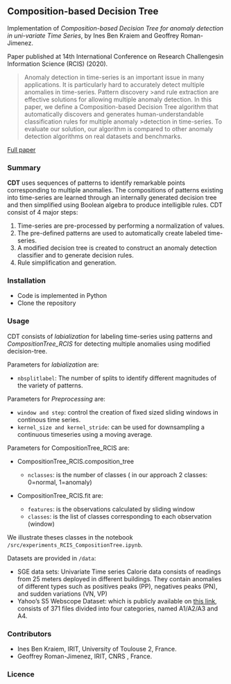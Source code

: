 ## Composition-based Decision Tree
Implementation of *Composition-based Decision Tree for anomaly detection in uni-variate Time Series*, by Ines Ben Kraiem and Geoffrey Roman-Jimenez. 

Paper published at 14th International Conference on Research Challengesin Information Science (RCIS) (2020).

>Anomaly detection in time-series is an important issue in many applications. It is particularly hard to accurately detect multiple anomalies in time-series. Pattern discovery >and rule extraction are effective solutions for allowing multiple anomaly detection. 
>In this paper, we define a Composition-based Decision Tree algorithm that automatically discovers and generates human-understandable classification rules for multiple anomaly >detection in time-series. To evaluate our solution, our algorithm is compared to other anomaly detection algorithms on real datasets and benchmarks.

[Full paper](https://link.springer.com/chapter/10.1007/978-3-030-50316-1_19)

### Summary
**CDT** uses sequences of patterns to identify remarkable points corresponding to multiple anomalies. The compositions of patterns existing into time-series are learned through an internally generated decision tree and then simplified using Boolean algebra to produce intelligible rules.
CDT consist of 4 major steps:
1. Time-series are pre-processed by performing a normalization of values.
2. The pre-defined patterns are used to automatically create labeled time-series.
3. A modified decision tree is created to construct an anomaly detection classifier and to generate decision rules.
4. Rule simplification and generation. 

### Installation
* Code is implemented in Python
* Clone the repository

### Usage 
CDT consists of *labialization* for labeling time-series using patterns and *CompositionTree_RCIS* for detecting multiple anomalies using modified decision-tree.

Parameters for *labialization* are:

* `nbsplitlabel`: The number of splits to identify different magnitudes of the variety of patterns. 

Parameters for *Preprocessing* are:
* `window and step`: control the creation of fixed sized sliding windows in continous time series.
* `kernel_size and kernel_stride`: can be used for downsampling a continuous timeseries using a moving average.

Parameters for CompositionTree_RCIS are:
* CompositionTree_RCIS.composition_tree
    * `nclasses`: is the number of classes ( in our approach  2 classes: 0=normal, 1=anomaly) 

* CompositionTree_RCIS.fit are:
    * `features`: is the observations calculated by sliding window
    * `classes`: is the list of classes corresponding to each observation (window)

We illustrate theses classes in the notebook `/src/experiments_RCIS_CompositionTree.ipynb`.

Datasets are provided in `/data`:
* SGE data sets: Univariate Time series Calorie data consists of readings from 25 meters deployed in different buildings.
They contain anomalies of different types such as  positives peaks (PP), negatives peaks (PN), and sudden variations (VN, VP)
* Yahoo’s S5 Webscope Dataset: which is publicly available on [this link](https://webscope.sandbox.yahoo.com/catalog.php?datatype=s&did=70), consists of 371 files divided into four categories, named A1/A2/A3 and A4. 

### Contributors
* Ines Ben Kraiem, IRIT, University of Toulouse 2, France.
* Geoffrey Roman-Jimenez, IRIT, CNRS , France.


### Licence
